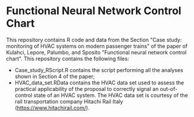 # Functional Neural Network Control Chart

This repository contains R code and data from the Section "Case study: monitoring of HVAC systems on modern passenger trains" of the paper of Kulahci, Lepore, Palumbo, and Sposito "Functional neural network control chart". 
This repository contains the following files:

- Case_study_RScript.R contains the script performing all the analyses shown in Section 4 of the paper;
- HVAC_data_set.RData contains the HVAC data set used to assess the practical applicability of the proposal to correctly signal an out-of-control state of an HVAC system. The HVAC data set is courtesy of the rail transportation company Hitachi Rail Italy (https://www.hitachirail.com/).
